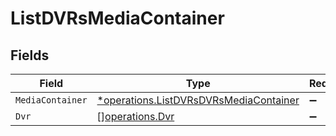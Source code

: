 # ListDVRsMediaContainer


## Fields

| Field                                                                                           | Type                                                                                            | Required                                                                                        | Description                                                                                     |
| ----------------------------------------------------------------------------------------------- | ----------------------------------------------------------------------------------------------- | ----------------------------------------------------------------------------------------------- | ----------------------------------------------------------------------------------------------- |
| `MediaContainer`                                                                                | [*operations.ListDVRsDVRsMediaContainer](../../models/operations/listdvrsdvrsmediacontainer.md) | :heavy_minus_sign:                                                                              | N/A                                                                                             |
| `Dvr`                                                                                           | [][operations.Dvr](../../models/operations/dvr.md)                                              | :heavy_minus_sign:                                                                              | N/A                                                                                             |